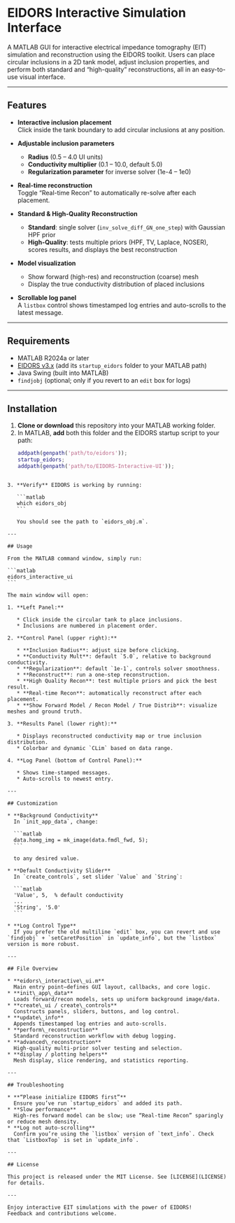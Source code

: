 # EIDORS Interactive Simulation Interface

A MATLAB GUI for interactive electrical impedance tomography (EIT) simulation and reconstruction using the EIDORS toolkit.  Users can place circular inclusions in a 2D tank model, adjust inclusion properties, and perform both standard and “high-quality” reconstructions, all in an easy-to-use visual interface.

---

## Features

- **Interactive inclusion placement**  
  Click inside the tank boundary to add circular inclusions at any position.

- **Adjustable inclusion parameters**  
  - **Radius** (0.5 – 4.0 UI units)  
  - **Conductivity multiplier** (0.1 – 10.0, default 5.0)  
  - **Regularization parameter** for inverse solver (1e-4 – 1e0)

- **Real-time reconstruction**  
  Toggle “Real-time Recon” to automatically re-solve after each placement.

- **Standard & High-Quality Reconstruction**  
  - **Standard**: single solver (`inv_solve_diff_GN_one_step`) with Gaussian HPF prior  
  - **High-Quality**: tests multiple priors (HPF, TV, Laplace, NOSER), scores results, and displays the best reconstruction

- **Model visualization**  
  - Show forward (high-res) and reconstruction (coarse) mesh  
  - Display the true conductivity distribution of placed inclusions

- **Scrollable log panel**  
  A `listbox` control shows timestamped log entries and auto-scrolls to the latest message.

---

## Requirements

- MATLAB R2024a or later  
- [EIDORS v3.x](https://eidors3d.sourceforge.net/) (add its `startup_eidors` folder to your MATLAB path)  
- Java Swing (built into MATLAB)  
- `findjobj` (optional; only if you revert to an `edit` box for logs)

---

## Installation

1. **Clone or download** this repository into your MATLAB working folder.  
2. In MATLAB, **add** both this folder and the EIDORS startup script to your path:  
   ```matlab
   addpath(genpath('path/to/eidors'));
   startup_eidors;
   addpath(genpath('path/to/EIDORS-Interactive-UI'));
````

3. **Verify** EIDORS is working by running:

   ```matlab
   which eidors_obj
   ```

   You should see the path to `eidors_obj.m`.

---

## Usage

From the MATLAB command window, simply run:

```matlab
eidors_interactive_ui
```

The main window will open:

1. **Left Panel:**

   * Click inside the circular tank to place inclusions.
   * Inclusions are numbered in placement order.

2. **Control Panel (upper right):**

   * **Inclusion Radius**: adjust size before clicking.
   * **Conductivity Mult**: default `5.0`, relative to background conductivity.
   * **Regularization**: default `1e-1`, controls solver smoothness.
   * **Reconstruct**: run a one-step reconstruction.
   * **High Quality Recon**: test multiple priors and pick the best result.
   * **Real-time Recon**: automatically reconstruct after each placement.
   * **Show Forward Model / Recon Model / True Distrib**: visualize meshes and ground truth.

3. **Results Panel (lower right):**

   * Displays reconstructed conductivity map or true inclusion distribution.
   * Colorbar and dynamic `CLim` based on data range.

4. **Log Panel (bottom of Control Panel):**

   * Shows time-stamped messages.
   * Auto-scrolls to newest entry.

---

## Customization

* **Background Conductivity**
  In `init_app_data`, change:

  ```matlab
  data.homg_img = mk_image(data.fmdl_fwd, 5);
  ```

  to any desired value.

* **Default Conductivity Slider**
  In `create_controls`, set slider `Value` and `String`:

  ```matlab
  'Value', 5,  % default conductivity
  ...
  'String', '5.0'
  ```

* **Log Control Type**
  If you prefer the old multiline `edit` box, you can revert and use `findjobj` + `setCaretPosition` in `update_info`, but the `listbox` version is more robust.

---

## File Overview

* **eidors\_interactive\_ui.m**
  Main entry point—defines GUI layout, callbacks, and core logic.
* **init\_app\_data**
  Loads forward/recon models, sets up uniform background image/data.
* **create\_ui / create\_controls**
  Constructs panels, sliders, buttons, and log control.
* **update\_info**
  Appends timestamped log entries and auto-scrolls.
* **perform\_reconstruction**
  Standard reconstruction workflow with debug logging.
* **advanced\_reconstruction**
  High-quality multi-prior solver testing and selection.
* **display / plotting helpers**
  Mesh display, slice rendering, and statistics reporting.

---

## Troubleshooting

* **“Please initialize EIDORS first”**
  Ensure you’ve run `startup_eidors` and added its path.
* **Slow performance**
  High-res forward model can be slow; use “Real-time Recon” sparingly or reduce mesh density.
* **Log not auto-scrolling**
  Confirm you’re using the `listbox` version of `text_info`. Check that `ListboxTop` is set in `update_info`.

---

## License

This project is released under the MIT License. See [LICENSE](LICENSE) for details.

---

Enjoy interactive EIT simulations with the power of EIDORS!
Feedback and contributions welcome.
